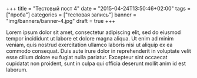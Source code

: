 +++
title = "Тестовый пост 4"
date = "2015-04-24T13:50:46+02:00"
tags = ["проба"]
categories = ["тестовая запись"]
banner = "img/banners/banner-4.jpg"
draft = true
+++

Lorem ipsum dolor sit amet, consectetur adipiscing elit, sed do eiusmod tempor incididunt ut labore et dolore magna aliqua. Ut enim ad minim veniam, quis nostrud exercitation ullamco laboris nisi ut aliquip ex ea commodo consequat. Duis aute irure dolor in reprehenderit in voluptate velit esse cillum dolore eu fugiat nulla pariatur. Excepteur sint occaecat cupidatat non proident, sunt in culpa qui officia deserunt mollit anim id est laborum.